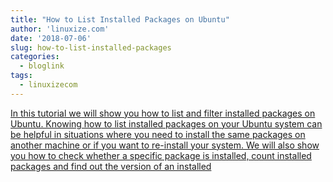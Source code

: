 ```yaml
---
title: "How to List Installed Packages on Ubuntu"
author: 'linuxize.com'
date: '2018-07-06'
slug: how-to-list-installed-packages
categories:
  - bloglink
tags:
  - linuxizecom
---
```


[In this tutorial we will show you how to list and filter installed packages on Ubuntu. Knowing how to list installed packages on your Ubuntu system can be helpful in situations where you need to install the same packages on another machine or if you want to re-install your system. We will also show you how to check whether a specific package is installed, count installed packages and find out the version of an installed<i class="fas fa-external-link-alt"></i>](https://linuxize.com/post/how-to-list-installed-packages-on-ubuntu/)

